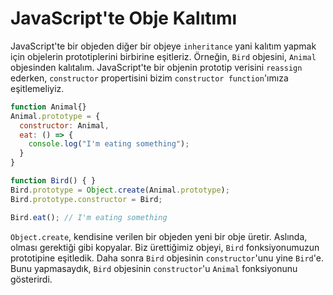 # JavaScript'te Obje Kalıtımı
JavaScript'te bir objeden diğer bir objeye `inheritance` yani kalıtım yapmak için objelerin prototiplerini birbirine eşitleriz. Örneğin, `Bird` objesini, `Animal` objesinden kalıtalım. JavaScript'te bir objenin prototip verisini `reassign` ederken, `constructor` propertisini bizim `constructor function`'ımıza eşitlemeliyiz.

```js
function Animal{}
Animal.prototype = {
  constructor: Animal,
  eat: () => {
    console.log("I'm eating something");
  }
}

function Bird() { }
Bird.prototype = Object.create(Animal.prototype);
Bird.prototype.constructor = Bird;

Bird.eat(); // I'm eating something
```
`Object.create`, kendisine verilen bir objeden yeni bir obje üretir. Aslında, olması gerektiği gibi kopyalar. Biz ürettiğimiz objeyi, `Bird` fonksiyonumuzun prototipine eşitledik. Daha sonra `Bird` objesinin `constructor`'unu yine `Bird`'e. Bunu yapmasaydık, `Bird` objesinin `constructor`'u `Animal` fonksiyonunu gösterirdi.